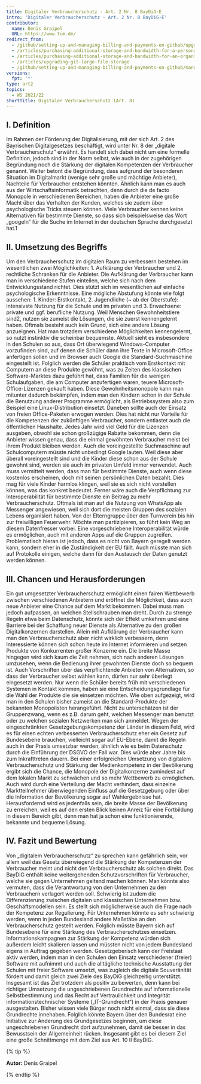 ```yaml
---
title: Digitaler Verbraucherschutz - Art. 2 Nr. 8 BayDiG-E
intro: 'Digitaler Verbraucherschutz - Art. 2 Nr. 8 BayDiG-E'
contributor:
  name: Denis Graipel
  URL: https://www.tum.de/
redirect_from:
  - /github/setting-up-and-managing-billing-and-payments-on-github/upgrading-git-large-file-storage
  - /articles/purchasing-additional-storage-and-bandwidth-for-a-personal-account/
  - /articles/purchasing-additional-storage-and-bandwidth-for-an-organization/
  - /articles/upgrading-git-large-file-storage
  - /github/setting-up-and-managing-billing-and-payments-on-github/managing-billing-for-git-large-file-storage/upgrading-git-large-file-storage
versions:
  fpt: '*'
type: art2
topics:
  - WS 2021/22
shortTitle: Digitaler Verbraucherschutz (Art. 8)
---
```



## I. Definition

Im Rahmen der Förderung der Digitalisierung, mit der sich Art. 2 des Bayrischen Digitalgesetzes beschäftigt, wird unter Nr. 8 der „digitale Verbraucherschutz“ erwähnt. Es handelt sich dabei nicht um eine formelle Definition, jedoch sind in der Norm selbst, wie auch in der zugehörigen Begründung noch die Stärkung der digitalen Kompetenzen der Verbraucher genannt. Weiter betont die Begründung, dass aufgrund der besonderen Situation im Digitalmarkt (wenige sehr große und mächtige Anbieter), Nachteile für Verbraucher entstehen könnten. Ähnlich kann man es auch aus der Wirtschaftsinformatik betrachten, denn durch die de facto Monopole in verschiedenen Bereichen, haben die Anbieter eine große Macht über das Verhalten der Kunden, welches sie zudem über psychologische Tricks steuern können. Viele Verbraucher kennen keine Alternativen für bestimmte Dienste, so dass sich beispielsweise das Wort „googeln“ für die Suche im Internet in der deutschen Sprache durchgesetzt hat.1

## II. Umsetzung des Begriffs

Um den Verbraucherschutz im digitalen Raum zu verbessern bestehen im wesentlichen zwei Möglichkeiten: 1. Aufklärung der Verbraucher und 2. rechtliche Schranken für die Anbieter. Die Aufklärung der Verbraucher kann man in verschiedene Stufen einteilen, welche sich nach dem Entwicklungsstand richtet. Dies stützt sich im wesentlichen auf einfache psychologische Erkenntnisse. Eine mögliche Abstufung könnte wie folgt aussehen: 1. Kinder: Erstkontakt, 2. Jugendliche (~ ab der Oberstufe): intensivste Nutzung für die Schule und im privaten und 3. Erwachsene: private und ggf. berufliche Nutzung. Weil Menschen Gewohnheitstiere sind2, nutzen sie zumeist die Lösungen, die sie zuerst kennengelernt haben. Oftmals besteht auch kein Grund, sich eine andere Lösung anzueignen. Hat man trotzdem verschiedene Möglichkeiten kennengelernt, so nutzt instinktiv die scheinbar bequemste. Aktuell sieht es insbesondere in den Schulen so aus, dass Ort überwiegend Windows-Computer vorzufinden sind, auf denen die Schüler dann ihre Texte in Microsoft-Office anfertigen sollen und im Browser auch Google die Standard-Suchmaschine eingestellt ist. Folglich werden die Schüler praktisch vom Erstkontakt mit Computern an diese Produkte gewöhnt, was zu Zeiten des klassischen Software-Marktes dazu geführt hat, dass Familien für die wenigen Schulaufgaben, die am Computer anzufertigen waren, teuere Microsoft-Office-Lizenzen gekauft haben. Diese Gewohnheitsmonopole kann man mitunter dadurch bekämpfen, indem man den Kindern schon in der Schule die Benutzung anderer Programme ermöglicht, als Betriebssystem also zum Beispiel eine Linux-Distribution einsetzt. Daneben sollte auch der Einsatz von freien Office-Paketen erwogen werden. Dies hat nicht nur Vorteile für die Kompetenzen der zukünftigen Verbraucher, sondern entlastet auch die öffentlichen Haushalte. Jedes Jahr wird viel Geld für die Lizenzen ausgeben, obwohl sie schon großzügige Rabatte bekommen, denn die Anbieter wissen genau, dass die einmal gewöhnten Verbraucher meist bei ihrem Produkt bleiben werden. Auch die voreingestellte Suchmaschine auf Schulcomputern müsste nicht unbedingt Google lauten. Weil diese aber überall voreingestellt sind und die Kinder diese schon aus der Schule gewohnt sind, werden sie auch im privaten Umfeld immer verwendet. Auch muss vermittelt werden, dass man für bestimmte Dienste, auch wenn diese kostenlos erscheinen, doch mit seinen persönlichen Daten bezahlt. Dies mag für viele Kinder harmlos klingen, weil sie es sich nicht vorstellen können, was das konkret bedeutet. Ferner wäre auch die Verpflichtung zur Interoperabilität für bestimmte Dienste ein Beitrag zu mehr Verbraucherschutz. Oftmals ist man auf die Nutzung von WhatsApp als Messenger angewiesen, weil sich dort die meisten Gruppen des sozialen Lebens organisiert haben. Von der Elterngruppe über den Turnverein bis hin zur freiwilligen Feuerwehr. Möchte man partizipieren, so führt kein Weg an diesem Datenfresser vorbei. Eine vorgeschriebene Interoperabilität würde es ermöglichen, auch mit anderen Apps auf die Gruppen zugreifen. Problematisch hieran ist jedoch, dass es nicht von Bayern geregelt werden kann, sondern eher in die Zuständigkeit der EU fällt. Auch müsste man sich auf Protokolle einigen, welche dann für den Austausch der Daten genutzt werden können.

## III. Chancen und Herausforderungen

Ein gut umgesetzter Verbraucherschutz ermöglicht einen fairen Wettbewerb zwischen verschiedenen Anbietern und eröffnet die Möglichkeit, dass auch neue Anbieter eine Chance auf dem Markt bekommen. Dabei muss man jedoch aufpassen, an welchen Stellschrauben man dreht. Durch zu strenge Regeln etwa beim Datenschutz, könnte sich der Effekt umkehren und eine Barriere bei der Schaffung neuer Dienste als Alternative zu den großen Digitalkonzernen darstellen. Allein mit Aufklärung der Verbraucher kann man den Verbraucherschutz aber nicht wirklich verbessern, denn Interessierte können sich schon heute im Internet informieren und setzen Produkte von Konkurrenten großer Konzerne ein. Die breite Masse hingegen wird sich kaum die Zeit nehmen, sich nach anderen Lösungen umzusehen, wenn die Bedienung ihrer gewohnten Dienste doch so bequem ist. Auch Vorschriften über das verpflichtende Anbieten von Alternativen, so dass der Verbraucher selbst wählen kann, dürfen nur sehr überlegt eingesetzt werden. Nur wenn die Schüler bereits früh mit verschiedenen Systemen in Kontakt kommen, haben sie eine Entscheidungsgrundlage für die Wahl der Produkte die sie einsetzen möchten. Wie oben aufgezeigt, wird man in den Schulen bisher zumeist an die Standard-Produkte der bekannten Monopolisten herangeführt. Nicht zu unterschätzen ist der Gruppenzwang, wenn es z.B. darum geht, welchen Messenger man benutzt oder zu welchen sozialen Netzwerken man sich anmeldet. Wegen der eingeschränkten Gesetzgebungskompetenz der Länder in diesem Feld, wird es für einen echten verbesserten Verbraucherschutz eher ein Gesetz auf Bundesebene brauchen, vielleicht sogar auf EU-Ebene, damit die Regeln auch in der Praxis umsetzbar werden, ähnlich wie es beim Datenschutz durch die Einführung der DSGVO der Fall war. Dies würde aber Jahre bis zum Inkrafttreten dauern. Bei einer erfolgreichen Umsetzung von digitalem Verbraucherschutz und Stärkung der Medienkompetenz in der Bevölkerung ergibt sich die Chance, die Monopole der Digitalkonzerne zumindest auf dem lokalen Markt zu schwächen und so mehr Wettbewerb zu ermöglichen. Auch wird durch eine Verteilung der Macht verhindert, dass einzelne Marktteilnehmer überwiegenden Einfluss auf die Gesetzgebung oder über die Information der Bevölkerung sogar auf Wahlergebnisse hat. Herausfordernd wird es jedenfalls sein, die breite Masse der Bevölkerung zu erreichen, weil es auf den ersten Blick keinen Anreiz für eine Fortbildung in diesem Bereich gibt, denn man hat ja schon eine funktionierende, bekannte und bequeme Lösung.

## IV. Fazit und Bewertung

Von „digitalem Verbraucherschutz“ zu sprechen kann gefährlich sein, vor allem weil das Gesetz überwiegend die Stärkung der Kompetenzen der Verbraucher meint und nicht den Verbraucherschutz als solchen direkt. Das BayDiG enthält keine weitergehenden Schutzvorschriften für Verbraucher, welche sie gegen Unternehmen geltend machen können. Man könnte also vermuten, dass die Verantwortung von den Unternehmen zu den Verbrauchern verlagert werden soll. Schwierig ist zudem die Differenzierung zwischen digitalen und klassischen Unternehmen bzw. Geschäftsmodellen sein. Es stellt sich möglicherweise auch die Frage nach der Kompetenz zur Regulierung. Für Unternehmen könnte es sehr schwierig werden, wenn in jeden Bundesland andere Maßstäbe an den Verbraucherschutz gestellt werden. Folglich müsste Bayern sich auf Bundesebene für eine Stärkung des Verbraucherschutzes einsetzen. Informationskampagnen zur Stärkung der Kompetenz würden sich außerdem leicht skalieren lassen und müssten nicht von jedem Bundesland eigens in Auftrag gegeben werden. Gesetzgeberisch kann der Freistaat aktiv werden, indem man in den Schulen den Einsatz verschiedener (freier) Software mit aufnimmt und auch die alltägliche technische Ausstattung der Schulen mit freier Software umsetzt, was zugleich die digitale Souveränität fördert und damit gleich zwei Ziele des BayDiG gleichzeitig unterstützt. Insgesamt ist das Ziel trotzdem als positiv zu bewerten, denn kann bei richtiger Umsetzung die ungeschriebenen Grundrechte auf informationelle Selbstbestimmung und das Recht auf Vertraulichkeit und Integrität informationstechnischer Systeme („IT-Grundrecht“) in der Praxis genauer ausgestalten. Bisher wissen viele Bürger noch nicht einmal, dass sie diese Grundrechte innehaben. Folglich könnte Bayern über den Bundesrat eine Initiative zur Änderung des Grundgesetzes beginnen, um diese ungeschriebenen Grundrecht dort aufzunehmen, damit sie besser in das Bewusstsein der Allgemeinheit rücken. Insgesamt gibt es bei diesem Ziel eine große Schnittmenge mit dem Ziel aus Art. 10 II BayDiG.


{% tip %}

**Autor:** Denis Graipel

{% endtip %}
